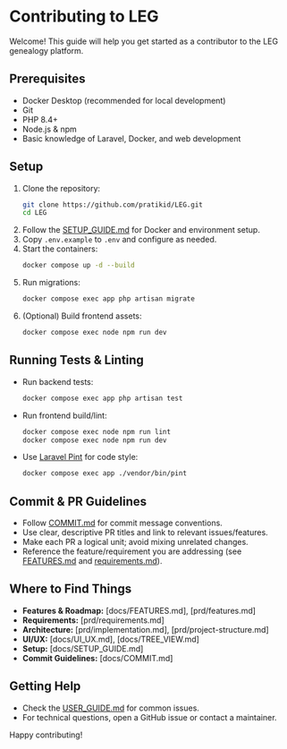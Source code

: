 # Contributing to LEG

Welcome! This guide will help you get started as a contributor to the LEG genealogy platform.

## Prerequisites
- Docker Desktop (recommended for local development)
- Git
- PHP 8.4+
- Node.js & npm
- Basic knowledge of Laravel, Docker, and web development

## Setup
1. Clone the repository:
   ```sh
   git clone https://github.com/pratikid/LEG.git
   cd LEG
   ```
2. Follow the [SETUP_GUIDE.md](docs/SETUP_GUIDE.md) for Docker and environment setup.
3. Copy `.env.example` to `.env` and configure as needed.
4. Start the containers:
   ```sh
   docker compose up -d --build
   ```
5. Run migrations:
   ```sh
   docker compose exec app php artisan migrate
   ```
6. (Optional) Build frontend assets:
   ```sh
   docker compose exec node npm run dev
   ```

## Running Tests & Linting
- Run backend tests:
  ```sh
  docker compose exec app php artisan test
  ```
- Run frontend build/lint:
  ```sh
  docker compose exec node npm run lint
  docker compose exec node npm run dev
  ```
- Use [Laravel Pint](https://laravel.com/docs/12.x/pint) for code style:
  ```sh
  docker compose exec app ./vendor/bin/pint
  ```

## Commit & PR Guidelines
- Follow [COMMIT.md](docs/COMMIT.md) for commit message conventions.
- Use clear, descriptive PR titles and link to relevant issues/features.
- Make each PR a logical unit; avoid mixing unrelated changes.
- Reference the feature/requirement you are addressing (see [FEATURES.md](docs/FEATURES.md) and [requirements.md](prd/requirements.md)).

## Where to Find Things
- **Features & Roadmap:** [docs/FEATURES.md], [prd/features.md]
- **Requirements:** [prd/requirements.md]
- **Architecture:** [prd/implementation.md], [prd/project-structure.md]
- **UI/UX:** [docs/UI_UX.md], [docs/TREE_VIEW.md]
- **Setup:** [docs/SETUP_GUIDE.md]
- **Commit Guidelines:** [docs/COMMIT.md]

## Getting Help
- Check the [USER_GUIDE.md](docs/USER_GUIDE.md) for common issues.
- For technical questions, open a GitHub issue or contact a maintainer.

Happy contributing! 